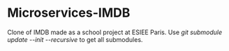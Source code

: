 # Microservices-IMDB
 
Clone of IMDB made as a school project at ESIEE Paris.
Use _git submodule update --init --recursive_ to get all submodules.
